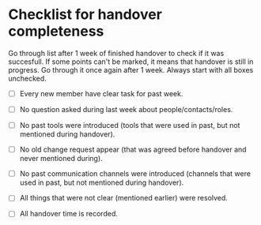 
# Checklist for handover completeness

Go through list after 1 week of finished handover to check if it was succesfull. If some points can't be marked, it means that handover is still in progress. Go through it once again after 1 week. Always start with all boxes unchecked.

- [ ] Every new member have clear task for past week.
- [ ] No question asked during last week about people/contacts/roles.
- [ ] No past tools were introduced (tools that were used in past, but not mentioned during handover).
- [ ] No old change request appear (that was agreed before handover and never mentioned during).
- [ ] No past communication channels were introduced (channels that were used in past, but not mentioned during handover).
- [ ] All things that were not clear (mentioned earlier) were resolved.
- [ ] All handover time is recorded.

